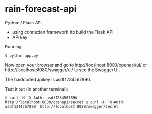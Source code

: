 # rain-forecast-api
Python / Flask API

- using connexion framework (to build the Flask API)
- API key


Running:

`$ python app.py`

Now open your browser and go to http://localhost:8080/openapi/ui/ or 
http://localhost:8080/swagger/ui/ to see the Swagger UI.

The hardcoded apikey is asdf1234567890.

Test it out (in another terminal):

`$ curl -H 'X-Auth: asdf1234567890' http://localhost:8080/openapi/secret
$ curl -H 'X-Auth: asdf1234567890' http://localhost:8080/swagger/secret`